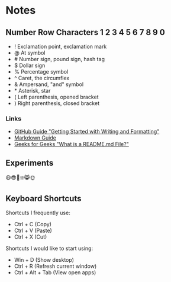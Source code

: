 # Notes
## Number Row Characters 1 2 3 4 5 6 7 8 9 0
- !  Exclamation point, exclamation mark
- @  At symbol
- \# Number sign, pound sign, hash tag 
- $  Dollar sign
- %  Percentage symbol
- ^  Caret, the circumflex
- &  Ampersand, "and" symbol
- \* Asterisk, star
- (  Left parenthesis, opened bracket
- )  Right parenthesis, closed bracket

### Links
-  [GitHub Guide "Getting Started with Writing and Formatting"](https://docs.github.com/en/get-started/writing-on-github/getting-started-with-writing-and-formatting-on-github/basic-writing-and-formatting-syntax)
-  [Markdown Guide](https://www.markdownguide.org/)
-  [Geeks for Geeks "What is a README.md File?"](https://www.geeksforgeeks.org/what-is-readme-md-file/)

## Experiments
😃😎👀❇️😹🌞

## Keyboard Shortcuts
Shortcuts I frequently use:
- Ctrl + C (Copy)
- Ctrl + V (Paste)
- Ctrl + X (Cut)

Shortcuts I would like to start using: 
- Win + D (Show desktop)
- Ctrl + R  (Refresh current window)
- Ctrl + Alt + Tab (View open apps)